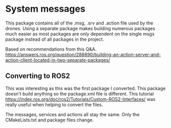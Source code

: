 # System messages

This package contains all of the .msg, .srv and .action file used by the 
drones.  Using a separate package makes building numerous packages much easier
as most packages are only dependent on the single msgs package instead of all
packages in the project.

Based on recommendations from this Q&A.
<https://answers.ros.org/question/288890/building-an-action-server-and-action-client-located-in-two-separate-packages/>

## Converting to ROS2

This was interesting as this was the first package I converted.  This package 
doesn't build anything so the package.xml file is different. This tutorial 
<https://index.ros.org/doc/ros2/Tutorials/Custom-ROS2-Interfaces/> was really 
useful when helping to convert the files. 

The messages, services and actions all stay the same. Only the CMakeLists.txt
and package files change. 
